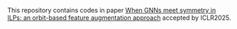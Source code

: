 
 
 This repository contains codes in paper [When GNNs meet symmetry in ILPs: an orbit-based feature augmentation approach](https://openreview.net/forum?id=wVTJRnZ11Z) accepted by ICLR2025.
